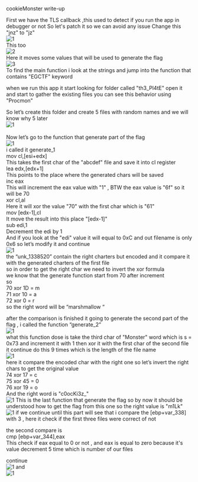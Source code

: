 
cookieMonster write-up

First we have the TLS callback  ,this used to detect if you run the app in debugger or not So let's patch it so we can avoid any issue Change this "jnz" to "jz" </br>
![1](https://raw.githubusercontent.com/devodevo1/EGCERT-Reverse/master/cookieMonster/1.png)
</br>This too</br>
![2](https://raw.githubusercontent.com/devodevo1/EGCERT-Reverse/master/cookieMonster/2.png)
</br>Here it moves some values that will be used to generate the flag</br>
![3](https://raw.githubusercontent.com/devodevo1/EGCERT-Reverse/master/cookieMonster/3.png)
</br>To find the main function i look at the strings and jump into the function that contains "EGCTF" keyword

when we run this app it start looking for folder called "th3_Pl4tE" open it and start to gather the existing files you can see this behavior using "Procmon"

So let’s create this folder and create 5 files with random names and we will know why 5 later</br>
![1](https://raw.githubusercontent.com/devodevo1/EGCERT-Reverse/master/cookieMonster/4.png)</br>
</br>Now let’s go to the function that generate part of the flag</br>
![1](https://raw.githubusercontent.com/devodevo1/EGCERT-Reverse/master/cookieMonster/5.png)</br>
i called it generate_1</br>
mov cl,[esi+edx]</br>
This takes the first char of the "abcdef" file and save it into cl register</br>
lea edx,[edx+1]</br>
This points to the place where the generated chars will be saved</br>
inc eax</br>
This will increment the eax value with "1" , BTW the eax value is "6f" so it will be 70</br>
xor cl,al</br>
Here it will xor the value "70" with the first char which is "61"</br>
mov [edx-1],cl</br>
It move the result into this place "[edx-1]"</br>
sub edi,1</br>
Decrement the edi by 1 </br>
And if you look at the "edi" value it will equal to 0xC and out filename is only 0x6 so let’s modify it and continue</br>
![1](https://raw.githubusercontent.com/devodevo1/EGCERT-Reverse/master/cookieMonster/6.png)</br>
the “unk_1338520” contain the right charters but encoded and it compare it with the generated charters of the first file</br>
so in order to get the right char we need to invert the xor formula</br>
we know that the generate function start from 70 after increment</br>
so</br>
70 xor 1D = m</br>
71 xor 10 = a</br>
72 xor 0 = r</br>
so the right word will be “marshmallow “</br>

after the comparison is finished it going to generate the second part of the flag , i called the function “generate_2”</br>
![1](https://raw.githubusercontent.com/devodevo1/EGCERT-Reverse/master/cookieMonster/7.png)</br>
what this function dose is take the third char of "Monster" word which is s = 0x73 and increment it with 1 then xor it with the first char of the second file it continue do this 9 times which is the length of the file name</br>
![1](https://raw.githubusercontent.com/devodevo1/EGCERT-Reverse/master/cookieMonster/8.png)</br>
here it compare the encoded char with the right one so let’s invert the right chars to get the original value</br>
74 xor 17 = c</br>
75 xor 45 = 0</br>
76 xor 19 = o</br>
And the right word is "c0ocKi3z_"</br>
![1](https://raw.githubusercontent.com/devodevo1/EGCERT-Reverse/master/cookieMonster/9.png)
This is the last function that generate the flag so by now it should be understood how to get the flag from this one
so the right value is "m1Lk"</br>
![1](https://raw.githubusercontent.com/devodevo1/EGCERT-Reverse/master/cookieMonster/10.png)
if we continue until this part will see that i compare the [ebp+var_338] with 3  , here it check if the first three files were correct of not

the second compare is</br>
cmp [ebp+var_344],eax</br>
This check if eax equal to 0 or not , and eax is equal to zero because it's value decrement 5 time which is number of our files 

continue</br>
![1](https://raw.githubusercontent.com/devodevo1/EGCERT-Reverse/master/cookieMonster/11.png)
and</br>
![1](https://raw.githubusercontent.com/devodevo1/EGCERT-Reverse/master/cookieMonster/12.png)

